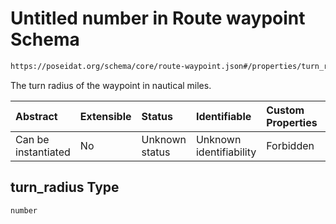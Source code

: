 # Untitled number in Route waypoint Schema

```txt
https://poseidat.org/schema/core/route-waypoint.json#/properties/turn_radius
```

The turn radius of the waypoint in nautical miles.

| Abstract            | Extensible | Status         | Identifiable            | Custom Properties | Additional Properties | Access Restrictions | Defined In                                                                      |
| :------------------ | :--------- | :------------- | :---------------------- | :---------------- | :-------------------- | :------------------ | :------------------------------------------------------------------------------ |
| Can be instantiated | No         | Unknown status | Unknown identifiability | Forbidden         | Allowed               | none                | [route-waypoint.json*](schemas/core/route-waypoint.json "open original schema") |

## turn_radius Type

`number`
